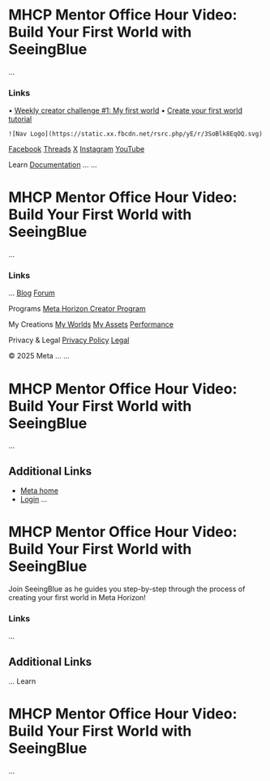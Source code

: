 # MHCP Mentor Office Hour Video: Build Your First World with SeeingBlue
...
### Links


• [Weekly creator challenge #1: My first world](https://communityforums.atmeta.com/t5/Events-Competitions/Weekly-Creator-Challenge-1/m-p/1294952/highlight/true#M3)
• [Create your first world tutorial](https://developers.meta.com/horizon-worlds/learn/documentation/get-started/create-your-first-world/)

    ![Nav Logo](https://static.xx.fbcdn.net/rsrc.php/yE/r/3SoBlk8EqOQ.svg)


[Facebook](https://www.facebook.com/MetaHorizon/)
[Threads](https://www.threads.com/@metahorizon)
[X](https://x.com/MetaHorizon)
[Instagram](https://www.instagram.com/metahorizon/)
[YouTube](https://www.youtube.com/@MetaQuestVR)

 Learn
[Documentation](https://developers.meta.com/horizon-worlds/learn/documentation/)
...
...
# MHCP Mentor Office Hour Video: Build Your First World with SeeingBlue
...
### Links
...
[Blog](https://developers.meta.com/horizon/blog/)
[Forum](https://communityforums.atmeta.com/t5/Creator-Forum/ct-p/Meta_Horizon_Creator_Forums)

 Programs
[Meta Horizon Creator Program](https://developers.meta.com/horizon-worlds/programs/)

 My Creations
[My Worlds](https://horizon.meta.com/creator/worlds_all/?utm_source=horizon_worlds_creator)
[My Assets](https://horizon.meta.com/creator/assets/?utm_source=horizon_worlds_creator)
[Performance](https://horizon.meta.com/creator/performance/traces/?utm_source=horizon_worlds_creator)

 Privacy & Legal
[Privacy Policy](https://www.meta.com/legal/privacy-policy/)
[Legal](https://www.meta.com/legal/supplemental-terms-of-service/)

 © 2025 Meta
...
...
# MHCP Mentor Office Hour Video: Build Your First World with SeeingBlue
...
## Additional Links
- [Meta home](https://developers.meta.com/horizon-worlds/)
- [Login](https://developers.meta.com/login/?redirect_uri=https%3A%2F%2Fdevelopers.meta.com%2Fhorizon-worlds%2Flearn%2Fdocumentation%2Fmhcp-program%2Fcommunity-tutorials%2Fbuild-your-first-world-with-seeingblue%2F)
...
# MHCP Mentor Office Hour Video: Build Your First World with SeeingBlue

  Join SeeingBlue as he guides you step-by-step through the process of creating
your first world in Meta Horizon!  
### Links
...
## Additional Links
...
      Learn
# MHCP Mentor Office Hour Video: Build Your First World with SeeingBlue
...
